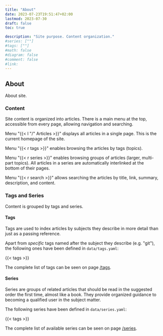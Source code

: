 ```yaml
---
title: "About"
date: 2023-07-23T19:51:47+02:00
lastmod: 2023-07-30
draft: false
toc: true

description: "Site purpose. Content organization."
#series: [""]
#tags: [""]
#math: false
#diagram: false
#comment: false
#link: 
---
```


## About

About site.

### Content

Site content is organized into articles. There is a main menu at the top, accessible from every page, allowing navigation and searching.

Menu "{{< l "/" Articles >}}" displays all articles in a single page. This is the current homepage of the site.

Menu "{{< r tags >}}" enables browsing the articles by tags (topics).

Menu "{{< r series >}}" enables browsing groups of articles (larger, multi-part topics). All articles in a series are automatically interlinked at the bottom of their pages.

Menu "{{< r search >}}" allows searching the articles by title, link, summary, description, and content.

### Tags and Series

Content is grouped by tags and series.

#### Tags

Tags are used to index articles by subjects they describe in more detail than just as a passing reference.

Apart from _specific_ tags named after the subject they describe (e.g. "git"), the following ones have been defined in `data/tags.yaml`:

{{< tags >}}

The complete list of tags can be seen on page [/tags](/tags).

#### Series

Series are groups of related articles that should be read in the suggested order the first time, almost like a book.
They provide organized guidance to becoming a qualified user in the subject matter.

The following series have been defined in `data/series.yaml`:

{{< tags >}}

The complete list of available series can be seen on page [/series](/series).
